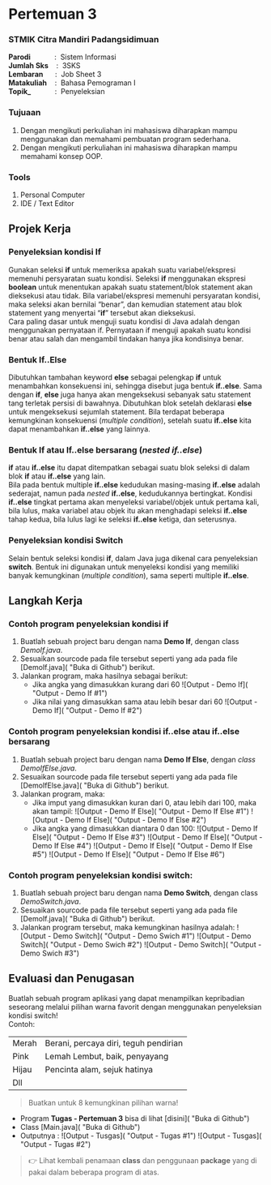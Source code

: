 # Pertemuan 3

### STMIK Citra Mandiri Padangsidimuan

**Parodi**&nbsp;&nbsp;&nbsp;&nbsp;&nbsp;&nbsp;&nbsp;&nbsp;&nbsp;&nbsp;&nbsp;&nbsp;:&nbsp;&nbsp;Sistem Informasi <br>
**Jumlah Sks**&nbsp;&nbsp;&nbsp;&nbsp;:&nbsp;&nbsp;3SKS <br>
**Lembaran**&nbsp;&nbsp;&nbsp;&nbsp;&nbsp;&nbsp;:&nbsp;&nbsp;Job Sheet 3 <br>
**Matakuliah**&nbsp;&nbsp;&nbsp;&nbsp;:&nbsp;&nbsp;Bahasa Pemograman I <br>
**Topik_**&nbsp;&nbsp;&nbsp;&nbsp;&nbsp;&nbsp;&nbsp;&nbsp;&nbsp;&nbsp;&nbsp;&nbsp;:&nbsp;&nbsp;Penyeleksian

### Tujuaan

1. Dengan mengikuti perkuliahan ini mahasiswa diharapkan mampu menggunakan dan memahami pembuatan program sederhana.
2. Dengan mengikuti perkuliahan ini mahasiswa diharapkan mampu memahami konsep OOP.

### Tools

1. Personal Computer
2. IDE / Text Editor 

## Projek Kerja

### Penyeleksian kondisi **If**

Gunakan seleksi **if** untuk memeriksa apakah suatu variabel/ekspresi memenuhi persyaratan suatu kondisi. Seleksi **if** menggunakan ekspresi **boolean** untuk menentukan apakah suatu statement/blok statement akan dieksekusi atau tidak. Bila variabel/ekspresi memenuhi persyaratan kondisi, maka seleksi akan bernilai “benar”, dan kemudian statement atau blok statement yang menyertai “**if**” tersebut akan dieksekusi. <br>
Cara paling dasar untuk menguji suatu kondisi di Java adalah dengan menggunakan pernyataan if. Pernyataan if menguji apakah suatu kondisi benar atau salah dan mengambil tindakan hanya jika kondisinya benar.

### Bentuk **If..Else**

Dibutuhkan tambahan keyword **else** sebagai pelengkap **if** untuk menambahkan konsekuensi ini, sehingga disebut juga bentuk **if..else**. Sama dengan **if**, **else** juga hanya akan mengeksekusi sebanyak satu statement tang terletak persisi di bawahnya. Dibutuhkan blok setelah deklarasi **else** untuk mengeksekusi sejumlah statement. Bila terdapat beberapa kemungkinan konsekuensi (*multiple condition*), setelah suatu **if..else** kita dapat menambahkan **if..else** yang lainnya. 

### Bentuk **If** atau **If..else** bersarang (*nested if..else*)

**if** atau **if..else** itu dapat ditempatkan sebagai suatu blok seleksi di dalam blok **if** atau **if..else** yang lain. <br>
Bila pada bentuk multiple **if..else** kedudukan masing-masing **if..else** adalah sederajat, namun pada *nested*  **if..else**, kedudukannya bertingkat. Kondisi **if..else** tingkat pertama akan menyeleksi variabel/objek untuk pertama kali, bila lulus, maka variabel atau objek itu akan menghadapi seleksi **if..else** tahap kedua, bila lulus lagi ke seleksi **if..else** ketiga, dan seterusnya.

### Penyeleksian kondisi **Switch**

Selain bentuk seleksi kondisi **if**, dalam Java juga dikenal cara penyeleksian **switch**. Bentuk ini digunakan untuk menyeleksi kondisi yang memiliki banyak kemungkinan (*multiple condition*), sama seperti multiple **if..else**.

## Langkah Kerja

### Contoh program penyeleksian kondisi if

1. Buatlah sebuah project baru dengan nama **Demo If**, dengan class *DemoIf.java*.
2. Sesuaikan sourcode pada file tersebut seperti yang ada pada file [DemoIf.java]( "Buka di Github") berikut.
3. Jalankan program, maka hasilnya sebagai berikut:
	- Jika angka yang dimasukkan kurang dari 60
	![Output - Demo If]( "Output - Demo If #1")
	- Jika nilai yang dimasukkan sama atau lebih besar dari 60
	![Output - Demo If]( "Output - Demo If #2")

### Contoh program penyeleksian kondisi if..else atau if..else bersarang

1. Buatlah sebuah project baru dengan nama **Demo If Else**, dengan *class DemoIfElse.java*.
2. Sesuaikan sourcode pada file tersebut seperti yang ada pada file [DemoIfElse.java]( "Buka di Github") berikut.
3. Jalankan program, maka:
	- Jika imput yang dimasukkan kuran dari 0, atau lebih dari 100, maka akan tampil:
	![Output - Demo If Else]( "Output - Demo If Else #1")
	![Output - Demo If Else]( "Output - Demo If Else #2")
	- Jika angka yang dimasukkan diantara 0 dan 100:
	![Output - Demo If Else]( "Output - Demo If Else #3")
	![Output - Demo If Else]( "Output - Demo If Else #4")
	![Output - Demo If Else]( "Output - Demo If Else #5")
	![Output - Demo If Else]( "Output - Demo If Else #6")

### Contoh program penyeleksian kondisi switch:

1. Buatlah sebuah project baru dengan nama **Demo Switch**, dengan class *DemoSwitch.java*.
2. Sesuaikan sourcode pada file tersebut seperti yang ada pada file [DemoIf.java]( "Buka di Github") berikut.
3. Jalankan program tersebut, maka kemungkinan hasilnya adalah:
![Output - Demo Switch]( "Output - Demo Swich #1")
![Output - Demo Switch]( "Output - Demo Swich #2")
![Output - Demo Switch]( "Output - Demo Swich #3")

## Evaluasi dan Penugasan

Buatlah sebuah program aplikasi yang dapat menampilkan kepribadian seseorang melalui pilihan warna favorit dengan menggunakan penyeleksian kondisi switch! <br>
Contoh:
<table>
	<tr>
		<td>Merah</td>
		<td>Berani, percaya diri, teguh pendirian</td>
	</tr>
	<tr>
		<td>Pink</td>
		<td>Lemah Lembut, baik, penyayang</td>
	</tr>
	<tr>
		<td>Hijau</td>
		<td>Pencinta alam, sejuk hatinya</td>
	</tr>
	<tr>
		<td>Dll</td>
		<td></td>
	</tr>
</table>

> Buatkan untuk 8 kemungkinan pilihan warna!

- Program **Tugas - Pertemuan 3** bisa di lihat  [disini]( "Buka di Github")
- Class [Main.java]( "Buka di Github")
- Outputnya :
![Output - Tusgas]( "Output - Tugas #1")
![Output - Tusgas]( "Output - Tugas #2")

> 👉 Lihat kembali penamaan **class** dan penggunaan **package** yang di pakai dalam beberapa program di atas.

